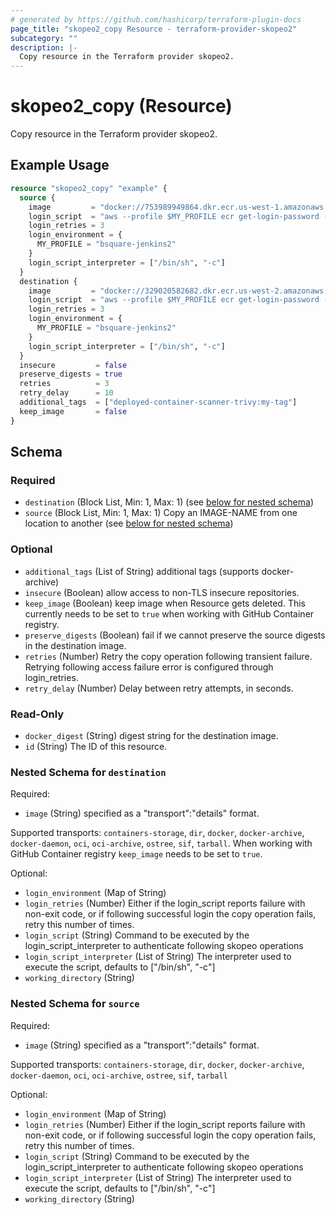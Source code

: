 ```yaml
---
# generated by https://github.com/hashicorp/terraform-plugin-docs
page_title: "skopeo2_copy Resource - terraform-provider-skopeo2"
subcategory: ""
description: |-
  Copy resource in the Terraform provider skopeo2.
---
```


# skopeo2_copy (Resource)

Copy resource in the Terraform provider skopeo2.

## Example Usage

```terraform
resource "skopeo2_copy" "example" {
  source {
    image         = "docker://753989949864.dkr.ecr.us-west-1.amazonaws.com/blib/deployed-container-scanner-trivy:latest"
    login_script  = "aws --profile $MY_PROFILE ecr get-login-password --region us-west-1 | docker login --username AWS --password-stdin 753989949864.dkr.ecr.us-west-1.amazonaws.com"
    login_retries = 3
    login_environment = {
      MY_PROFILE = "bsquare-jenkins2"
    }
    login_script_interpreter = ["/bin/sh", "-c"]
  }
  destination {
    image         = "docker://329020582682.dkr.ecr.us-west-2.amazonaws.com/blib/deployed-container-scanner-trivy:latest"
    login_script  = "aws --profile $MY_PROFILE ecr get-login-password --region us-west-1 | docker login --username AWS --password-stdin 753989949864.dkr.ecr.us-west-1.amazonaws.com"
    login_retries = 3
    login_environment = {
      MY_PROFILE = "bsquare-jenkins2"
    }
    login_script_interpreter = ["/bin/sh", "-c"]
  }
  insecure         = false
  preserve_digests = true
  retries          = 3
  retry_delay      = 10
  additional_tags  = ["deployed-container-scanner-trivy:my-tag"]
  keep_image       = false
}
```

<!-- schema generated by tfplugindocs -->
## Schema

### Required

- `destination` (Block List, Min: 1, Max: 1) (see [below for nested schema](#nestedblock--destination))
- `source` (Block List, Min: 1, Max: 1) Copy an IMAGE-NAME from one location to another (see [below for nested schema](#nestedblock--source))

### Optional

- `additional_tags` (List of String) additional tags (supports docker-archive)
- `insecure` (Boolean) allow access to non-TLS insecure repositories.
- `keep_image` (Boolean) keep image when Resource gets deleted. This currently needs to be set to `true` when working with GitHub Container registry.
- `preserve_digests` (Boolean) fail if we cannot preserve the source digests in the destination image.
- `retries` (Number) Retry the copy operation following transient failure. Retrying following access failure error is configured through login_retries.
- `retry_delay` (Number) Delay between retry attempts, in seconds.

### Read-Only

- `docker_digest` (String) digest string for the destination image.
- `id` (String) The ID of this resource.

<a id="nestedblock--destination"></a>
### Nested Schema for `destination`

Required:

- `image` (String) specified as a "transport":"details" format.

Supported transports:
`containers-storage`, `dir`, `docker`, `docker-archive`, `docker-daemon`, `oci`, `oci-archive`, `ostree`, `sif`, `tarball`.
When working with GitHub Container registry `keep_image` needs to be set to `true`.

Optional:

- `login_environment` (Map of String)
- `login_retries` (Number) Either if the login_script reports failure with non-exit code, or if following successful login the copy operation fails, retry this number of times.
- `login_script` (String) Command to be executed by the login_script_interpreter to authenticate following skopeo operations
- `login_script_interpreter` (List of String) The interpreter used to execute the script, defaults to ["/bin/sh", "-c"]
- `working_directory` (String)


<a id="nestedblock--source"></a>
### Nested Schema for `source`

Required:

- `image` (String) specified as a "transport":"details" format.

Supported transports:
`containers-storage`, `dir`, `docker`, `docker-archive`, `docker-daemon`, `oci`, `oci-archive`, `ostree`, `sif`, `tarball`

Optional:

- `login_environment` (Map of String)
- `login_retries` (Number) Either if the login_script reports failure with non-exit code, or if following successful login the copy operation fails, retry this number of times.
- `login_script` (String) Command to be executed by the login_script_interpreter to authenticate following skopeo operations
- `login_script_interpreter` (List of String) The interpreter used to execute the script, defaults to ["/bin/sh", "-c"]
- `working_directory` (String)


